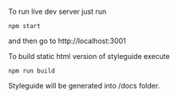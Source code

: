 To run live dev server just run

    npm start

and then go to http://localhost:3001

To build static html version of styleguide execute

    npm run build
    

Styleguide will be generated into /docs folder.
